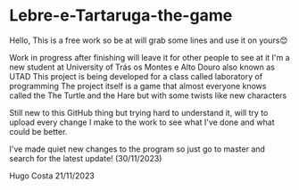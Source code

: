 # Lebre-e-Tartaruga-the-game

Hello,
This is a free work so be at will grab some lines and use it on yours😊

Work in progress after finishing will leave it for other people to see at it
I'm a new student at University of Trás os Montes e Alto Douro also known as UTAD
This project is being developed for a class called laboratory of programming
The project itself is a game that almost everyone knows called the The Turtle and the Hare but with some twists like new characters

Still new to this GitHub thing but trying hard to understand it, will try to upload every change I make to the work to see what I've done and what could be better.

I've made quiet new changes to the program so just go to master and search for the latest update! (30/11/2023)




Hugo Costa 21/11/2023
